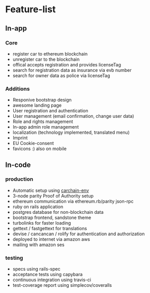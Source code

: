 # Feature-list

## In-app

### Core

* register car to ethereum blockchain
* unregister car to the blockchain
* offical accepts registration and provides licenseTag
* search for registration data as insurance via evb number
* search for owner data as police via licenseTag

### Additions

* Responive bootstrap design
* awesome landing page
* User registration and authentication
* User management (email confirmation, change user data)
* Role and rights management
* In-app admin role management
* localization (technology implemented, translated menu)
* Imprint
* EU Cookie-consent
* favicons :) also on mobile

## In-code

### production

* Automatic setup using [carchain-env](https://github.com/blc-psi/carchain-env)
* 3-node parity Proof of Authority setup
* ethereum communication via ethereum.rb/parity json-rpc
* ruby on rails application
* postgres database for non-blockchain data
* bootstrap frontend, sandstone theme
* turbolinks for faster loading
* gettext / fastgettext for translations
* devise / cancancan / rolify for authentication and authorization
* deployed to internet via amazon aws
* mailing with amazon ses

### testing

* specs using rails-spec
* acceptance tests using capybara
* continuous integration using travis-ci
* test-coverage report using simplecov/coveralls
